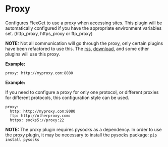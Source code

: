 # Proxy
Configures FlexGet to use a proxy when accessing sites. This plugin will be automatically configured if you have the appropriate environment variables set. (http_proxy, https_proxy or ftp_proxy)

**NOTE:** Not all communication will go through the proxy, only certain plugins have been refactored to use this. The [rss](/Plugins/rss), [download](/Plugins/download), and some other plugins will use this proxy.

**Example:**
```
proxy: http://myproxy.com:8080
```

**Example:**

If you need to configure a proxy for only one protocol, or different proxies for different protocols, this configuration style can be used.
```
proxy:
  http: http://myproxy.com:8080
  ftp: http://otherproxy.com:
  https: socks5://proxy:22
```

**NOTE:** The proxy plugin requires pysocks as a dependency. In order to use the proxy plugin, it may be necessary to install the pysocks package: `pip install pysocks`
